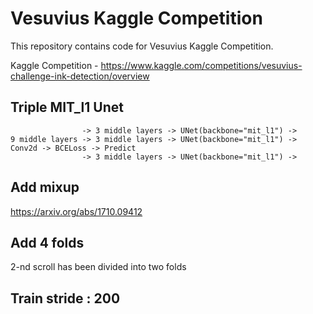 # Vesuvius Kaggle Competition
This repository contains code for Vesuvius Kaggle Competition.

Kaggle Competition - https://www.kaggle.com/competitions/vesuvius-challenge-ink-detection/overview

## Triple MIT_l1 Unet
```
                -> 3 middle layers -> UNet(backbone="mit_l1") ->    
9 middle layers -> 3 middle layers -> UNet(backbone="mit_l1") ->   Conv2d -> BCELoss -> Predict
                -> 3 middle layers -> UNet(backbone="mit_l1") ->
```

## Add mixup 
https://arxiv.org/abs/1710.09412

## Add 4 folds
2-nd scroll has been divided into two folds

## Train stride : 200